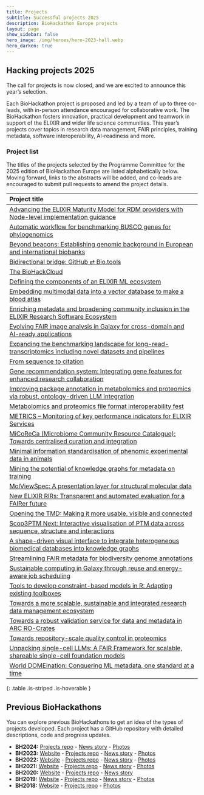 ```yaml
---
title: Projects
subtitle: Successful projects 2025
description: BioHackathon Europe projects
layout: page
show_sidebar: false
hero_image: /img/heroes/hero-2023-hall.webp
hero_darken: true
---
```


## Hacking projects 2025

The call for projects is now closed, and we are excited to announce this year’s selection.

Each BioHackathon project is proposed and led by a team of up to three co-leads, with in-person attendance encouraged for collaborative work. The BioHackathon fosters innovation, practical development and teamwork in support of the ELIXIR and wider life science communities. This year’s projects cover topics in research data management, FAIR principles, training metadata, software interoperability, AI-readiness and more.

### Project list

The titles of the projects selected by the Programme Committee for the 2025 edition of BioHackathon Europe are listed alphabetically below. Moving forward, links to the abstracts will be added, and co-leads are encouraged to submit pull requests to amend the project details.

| Project title |
|:--------------|
| [Advancing the ELIXIR Maturity Model for RDM providers with Node-level implementation guidance](https://github.com/elixir-europe/biohackathon-projects-2025/blob/main/2.md)	|
| [Automatic workflow for benchmarking BUSCO genes for phylogenomics](https://github.com/elixir-europe/biohackathon-projects-2025/blob/main/3.md) |
| [Beyond beacons: Establishing genomic background in European and international biobanks](https://github.com/elixir-europe/biohackathon-projects-2025/blob/main/4.md) |
| [Bidirectional bridge: GitHub ⇄ Bio.tools](https://github.com/elixir-europe/biohackathon-projects-2025/blob/main/5.md) |
| [The BioHackCloud](https://github.com/elixir-europe/biohackathon-projects-2025/blob/main/25.md) |
| [Defining the components of an ELIXIR ML ecosystem](https://github.com/elixir-europe/biohackathon-projects-2025/blob/main/6.md) |
| [Embedding multimodal data into a vector database to make a blood atlas](https://github.com/elixir-europe/biohackathon-projects-2025/blob/main/7.md) |
| [Enriching metadata and broadening community inclusion in the ELIXIR Research Software Ecosystem](https://github.com/elixir-europe/biohackathon-projects-2025/blob/main/8.md) |
| [Evolving FAIR image analysis in Galaxy for cross-domain and AI-ready applications](https://github.com/elixir-europe/biohackathon-projects-2025/blob/main/9.md) |
| [Expanding the benchmarking landscape for long-read-transcriptomics including novel datasets and pipelines](https://github.com/elixir-europe/biohackathon-projects-2025/blob/main/10.md) |
| [From sequence to citation](https://github.com/elixir-europe/biohackathon-projects-2025/blob/main/11.md)	 |
| [Gene recommendation system: Integrating gene features for enhanced research collaboration](https://github.com/elixir-europe/biohackathon-projects-2025/blob/main/12.md) |
| [Improving package annotation in metabolomics and proteomics via robust, ontology-driven LLM integration](https://github.com/elixir-europe/biohackathon-projects-2025/blob/main/13.md) |
| [Metabolomics and proteomics file format interoperability fest](https://github.com/elixir-europe/biohackathon-projects-2025/blob/main/14.md)	 |
| [METRICS – Monitoring of key performance indicators for ELIXIR Services](https://github.com/elixir-europe/biohackathon-projects-2025/blob/main/15.md) |
| [MiCoReCa (Microbiome Community Resource Catalogue): Towards centralised curation and integration](https://github.com/elixir-europe/biohackathon-projects-2025/blob/main/16.md) |
| [Minimal information standardisation of phenomic experimental data in animals](https://github.com/elixir-europe/biohackathon-projects-2025/blob/main/17.md) |
| [Mining the potential of knowledge graphs for metadata on training](https://github.com/elixir-europe/biohackathon-projects-2025/blob/main/18.md) |
| [MolViewSpec: A presentation layer for structural molecular data](https://github.com/elixir-europe/biohackathon-projects-2025/blob/main/19.md) |
| [New ELIXIR RIRs: Transparent and automated evaluation for a FAIRer future](https://github.com/elixir-europe/biohackathon-projects-2025/blob/main/20.md)	 |
| [Opening the TMD: Making it more usable, visible and connected](https://github.com/elixir-europe/biohackathon-projects-2025/blob/main/21.md) |
| [Scop3PTM Next: Interactive visualisation of PTM data across sequence, structure and interactions](https://github.com/elixir-europe/biohackathon-projects-2025/blob/main/22.md) |
| [A shape-driven visual interface to integrate heterogeneous biomedical databases into knowledge graphs](https://github.com/elixir-europe/biohackathon-projects-2025/blob/main/1.md) |
| [Streamlining FAIR metadata for biodiversity genome annotations](https://github.com/elixir-europe/biohackathon-projects-2025/blob/main/23.md) |
| [Sustainable computing in Galaxy through reuse and energy-aware job scheduling](https://github.com/elixir-europe/biohackathon-projects-2025/blob/main/24.md) |
| [Tools to develop constraint-based models in R: Adapting existing toolboxes](https://github.com/elixir-europe/biohackathon-projects-2025/blob/main/26.md) |
| [Towards a more scalable, sustainable and integrated research data management ecosystem](https://github.com/elixir-europe/biohackathon-projects-2025/blob/main/27.md) |
| [Towards a robust validation service for data and metadata in ARC RO-Crates](https://github.com/elixir-europe/biohackathon-projects-2025/blob/main/28.md) |
| [Towards repository-scale quality control in proteomics](https://github.com/elixir-europe/biohackathon-projects-2025/blob/main/29.md)  |
| [Unpacking single-cell LLMs: A FAIR Framework for scalable, shareable single-cell foundation models](https://github.com/elixir-europe/biohackathon-projects-2025/blob/main/30.md) |	
| [World DOMEination: Conquering ML metadata, one standard at a time](https://github.com/elixir-europe/biohackathon-projects-2025/blob/main/31.md)	 |
{: .table .is-striped .is-hoverable }

## Previous BioHackathons
You can explore previous BioHackathons to get an idea of the types of projects developed. Each project has a GitHub repository with detailed descriptions, code and progress updates.

*   **BH2024:** [Projects repo](https://github.com/elixir-europe/biohackathon-projects-2024) - [News story](https://elixir-europe.org/news/biohack2024) - [Photos](https://www.flickr.com/photos/elixir-europe/albums/72177720321912863/) 
*   **BH2023:** [Website](https://2023.biohackathon-europe.org) - [Projects repo](https://github.com/elixir-europe/biohackathon-projects-2023) - [News story](https://elixir-europe.org/news/biohack2023) - [Photos](https://www.flickr.com/photos/elixir-europe/albums/72177720312705782)
*   **BH2022:** [Website](https://2022.biohackathon-europe.org) - [Projects repo](https://github.com/elixir-europe/biohackathon-projects-2022) - [News story](https://elixir-europe.org/news/biohack2022) - [Photos](https://www.flickr.com/photos/elixir-europe/albums/72177720303911368)
*   **BH2021:** [Website](https://2021.biohackathon-europe.org) - [Projects repo](https://github.com/elixir-europe/BioHackathon-projects-2021) - [News story](https://elixir-europe.org/news/hybrid-biohackathon) - [Photos](https://www.flickr.com/photos/elixir-europe/albums/72157720142412708)
*   **BH2020:** [Website](https://2020.biohackathon-europe.org/) - [Projects repo](https://github.com/elixir-europe/BioHackathon-projects-2020) - [News story](https://elixir-europe.org/news/first-virtual-biohackathon-europe-success)
*   **BH2019:** [Website](https://2019.biohackathon-europe.org/) - [Projects repo](https://github.com/elixir-europe/BioHackathon-projects-2019) - [News story](https://elixir-europe.org/news/hackers-meet-develop-life-science-resources) - [Photos](https://www.flickr.com/photos/elixir-europe/albums/72157712057713728)
*   **BH2018:** [Website](https://2018.biohackathon-europe.org/) - [Projects repo](https://github.com/elixir-europe/bh2018paris) - [Photos](https://www.flickr.com/photos/elixir-europe/albums/72157710113824772)
